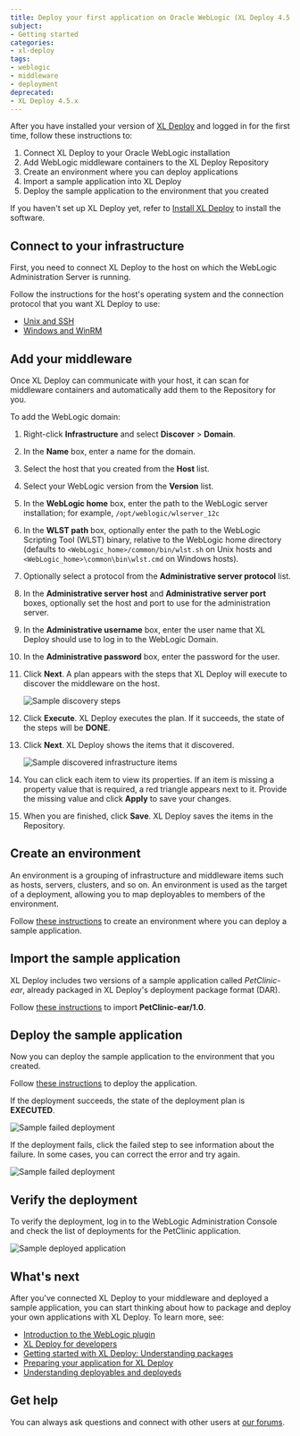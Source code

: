 ```yaml
---
title: Deploy your first application on Oracle WebLogic (XL Deploy 4.5.x or earlier)
subject:
- Getting started
categories:
- xl-deploy
tags:
- weblogic
- middleware
- deployment
deprecated:
- XL Deploy 4.5.x
---
```


After you have installed your version of [XL Deploy](http://xebialabs.com/products/xl-deploy) and logged in for the first time, follow these instructions to:

1. Connect XL Deploy to your Oracle WebLogic installation
1. Add WebLogic middleware containers to the XL Deploy Repository
1. Create an environment where you can deploy applications
1. Import a sample application into XL Deploy
1. Deploy the sample application to the environment that you created

If you haven't set up XL Deploy yet, refer to [Install XL Deploy](/xl-deploy/how-to/install-xl-deploy.html) to install the software.

## Connect to your infrastructure

First, you need to connect XL Deploy to the host on which the WebLogic Administration Server is running.

Follow the instructions for the host's operating system and the connection protocol that you want XL Deploy to use:

* [Unix and SSH](/xl-deploy/how-to/connect-xl-deploy-to-your-infrastructure.html#connect-to-a-unix-host-using-ssh)
* [Windows and WinRM](/xl-deploy/how-to/connect-xl-deploy-to-your-infrastructure.html#connect-to-a-windows-host-using-winrm)

## Add your middleware

Once XL Deploy can communicate with your host, it can scan for middleware containers and automatically add them to the Repository for you.

To add the WebLogic domain:

1. Right-click **Infrastructure** and select **Discover** > **Domain**.
1. In the **Name** box, enter a name for the domain.
1. Select the host that you created from the **Host** list.
1. Select your WebLogic version from the **Version** list.
1. In the **WebLogic home** box, enter the path to the WebLogic server installation; for example, `/opt/weblogic/wlserver_12c`
1. In the **WLST path** box, optionally enter the path to the WebLogic Scripting Tool (WLST) binary, relative to the WebLogic home directory (defaults to `<WebLogic_home>/common/bin/wlst.sh` on Unix hosts and `<WebLogic_home>\common\bin\wlst.cmd` on Windows hosts).
1. Optionally select a protocol from the **Administrative server protocol** list.
1. In the **Administrative server host** and **Administrative server port** boxes, optionally set the host and port to use for the administration server.
1. In the **Administrative username** box, enter the user name that XL Deploy should use to log in to the WebLogic Domain.
1. In the **Administrative password** box, enter the password for the user.
1. Click **Next**. A plan appears with the steps that XL Deploy will execute to discover the middleware on the host.

      ![Sample discovery steps](images/xl-deploy-trial/xl_deploy_trial_wls_discovery_steps.png)

1. Click **Execute**. XL Deploy executes the plan. If it succeeds, the state of the steps will be **DONE**.
1. Click **Next**. XL Deploy shows the items that it discovered.

      ![Sample discovered infrastructure items](images/xl-deploy-trial/xl_deploy_trial_wls_discovered_items.png)

1. You can click each item to view its properties. If an item is missing a property value that is required, a red triangle appears next to it. Provide the missing value and click **Apply** to save your changes.
1. When you are finished, click **Save**. XL Deploy saves the items in the Repository.

## Create an environment

An environment is a grouping of infrastructure and middleware items such as hosts, servers, clusters, and so on. An environment is used as the target of a deployment, allowing you to map deployables to members of the environment.

Follow [these instructions](/xl-deploy/how-to/create-an-environment-in-xl-deploy.html) to create an environment where you can deploy a sample application.

## Import the sample application

XL Deploy includes two versions of a sample application called *PetClinic-ear*, already packaged in XL Deploy's deployment package format (DAR).

Follow [these instructions](/xl-deploy/how-to/add-a-package-to-xl-deploy.html#import-a-package) to import **PetClinic-ear/1.0**.

## Deploy the sample application

Now you can deploy the sample application to the environment that you created.

Follow [these instructions](/xl-deploy/how-to/deploy-an-application.html) to deploy the application.

If the deployment succeeds, the state of the deployment plan is **EXECUTED**.

![Sample failed deployment](images/xl-deploy-trial/xl_deploy_trial_wls_successful_deployment.png)

If the deployment fails, click the failed step to see information about the failure. In some cases, you can correct the error and try again.

![Sample failed deployment](images/xl-deploy-trial/xl_deploy_trial_wls_failed_deployment.png)

## Verify the deployment

To verify the deployment, log in to the WebLogic Administration Console and check the list of deployments for the PetClinic application.

![Sample deployed application](images/xl-deploy-trial/xl_deploy_trial_wls_deployed_app_in_admin_console.png)

## What's next

After you've connected XL Deploy to your middleware and deployed a sample application, you can start thinking about how to package and deploy your own applications with XL Deploy. To learn more, see:

* [Introduction to the WebLogic plugin](/xl-deploy/concept/introduction-to-the-xl-deploy-weblogic-plugin.html)
* [XL Deploy for developers](/xl-deploy/concept/xl-deploy-for-developers.html)
* [Getting started with XL Deploy: Understanding packages](https://www.youtube.com/watch?v=dqeL45WGcKU)
* [Preparing your application for XL Deploy](/xl-deploy/concept/preparing-your-application-for-xl-deploy.html)
* [Understanding deployables and deployeds](/xl-deploy/concept/understanding-deployables-and-deployeds.html)

## Get help

You can always ask questions and connect with other users at [our forums](https://support.xebialabs.com/).
